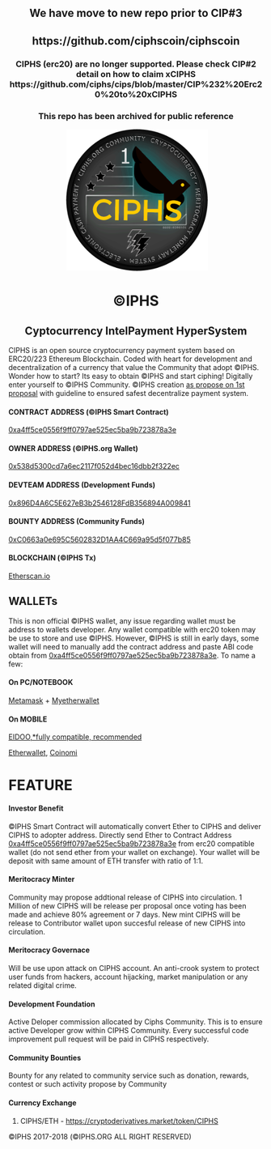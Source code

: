 <h2 align="center">We have move to new repo prior to CIP#3</h2>
<h2 align="center">https://github.com/ciphscoin/ciphscoin
</h2>
<h3 align="center">
CIPHS (erc20) are no longer supported. Please check CIP#2 detail on how to claim xCIPHS
https://github.com/ciphs/cips/blob/master/CIP%232%20Erc20%20to%20xCIPHS
</h3>
<h3 align="center">
This repo has been archived for public reference
</h3>


<p align="center">
  <img src="https://raw.githubusercontent.com/ciphs/website/master/img/ciphs.png" alt="CIPHS©"/>
</p>

<h1 align="center">
©IPHS
</h1>
<h2 align="center">
Cyptocurrency IntelPayment HyperSystem
</h2>

CIPHS is an open source cryptocurrency payment system based on ERC20/223 Ethereum Blockchain. Coded with heart for development and decentralization of a currency that value the Community that adopt ©IPHS. Wonder how to start? Its easy to obtain ©IPHS and start ciphing! Digitally enter yourself to ©IPHS Community. ©IPHS creation [as propose on 1st proposal](https://github.com/ciphs/cryptocurrency/blob/master/README.proposal.md) with guideline to ensured safest decentralize payment system.

#### CONTRACT ADDRESS (©IPHS Smart Contract)
[0xa4ff5ce0556f9ff0797ae525ec5ba9b723878a3e](https://etherscan.io/address/0xa4ff5ce0556f9ff0797ae525ec5ba9b723878a3e)

#### OWNER ADDRESS (©IPHS.org Wallet)
[0x538d5300cd7a6ec2117f052d4bec16dbb2f322ec](https://etherscan.io/address/0x538d5300cd7a6ec2117f052d4bec16dbb2f322ec)

#### DEVTEAM ADDRESS (Development Funds)
[0x896D4A6C5E627eB3b2546128FdB356894A009841](https://etherscan.io/address/0x896d4a6c5e627eb3b2546128fdb356894a009841)

#### BOUNTY ADDRESS (Community Funds)
[0xC0663a0e695C5602832D1AA4C669a95d5f077b85](https://etherscan.io/address/0xc0663a0e695c5602832d1aa4c669a95d5f077b85)

#### BLOCKCHAIN (©IPHS Tx)
[Etherscan.io](https://etherscan.io/address/0xa4ff5ce0556f9ff0797ae525ec5ba9b723878a3e)

## WALLETs
This is non official ©IPHS wallet, any issue regarding wallet must be address to wallets developer. Any wallet compatible with erc20 token may be use to store and use ©IPHS. However, ©IPHS is still in early days, some wallet will need to manually add the contract address and paste ABI code obtain from [0xa4ff5ce0556f9ff0797ae525ec5ba9b723878a3e](https://etherscan.io/address/0xa4ff5ce0556f9ff0797ae525ec5ba9b723878a3e). To name a few:
#### On PC/NOTEBOOK
[Metamask](https://metamask.io/) + [Myetherwallet](https://www.myetherwallet.com/)
#### On MOBILE
<p align="left">
<a href="https://eidoo.io/app/">
EIDOO,*fully compatible, recommended
</a>
 
[Etherwallet](https://play.google.com/store/apps/details?id=org.vikulin.etherwallet&hl=en&referrer=utm_source%3Dgoogle%26utm_medium%3Dorganic%26utm_term%3Detherwallet+android&pcampaignid=APPU_1_Wy1zWuSAAcSx0ATkh4u4BA), [Coinomi](https://coinomi.com/)

# FEATURE
#### Investor Benefit
©IPHS Smart Contract will automatically convert Ether to CIPHS and deliver CIPHS to adopter address. Directly send Ether to Contract Address [0xa4ff5ce0556f9ff0797ae525ec5ba9b723878a3e](https://etherscan.io/address/0xa4ff5ce0556f9ff0797ae525ec5ba9b723878a3e) from erc20 compatible wallet (do not send ether from your wallet on exchange). Your wallet will be deposit with same amount of ETH transfer with ratio of 1:1.

#### Meritocracy Minter
Community may propose addtional release of CIPHS into circulation. 1 Million of new CIPHS will be release per proposal once voting has been made and achieve 80% agreement or 7 days. New mint CIPHS will be release to Contributor wallet upon succesful release of new CIPHS into circulation.

#### Meritocracy Governace
Will be use upon attack on CIPHS account. An anti-crook system to protect user funds from hackers, account hijacking, market manipulation or any related digital crime.

#### Development Foundation
Active Deloper commission allocated by Ciphs Community. This is to ensure active Developer grow within CIPHS Community. Every successful code improvement pull request will be paid in CIPHS respectively. 

#### Community Bounties
Bounty for any related to community service such as donation, rewards, contest or such activity propose by Community 

#### Currency Exchange
1. CIPHS/ETH - https://cryptoderivatives.market/token/CIPHS


©IPHS 2017-2018 (©IPHS.ORG ALL RIGHT RESERVED)
